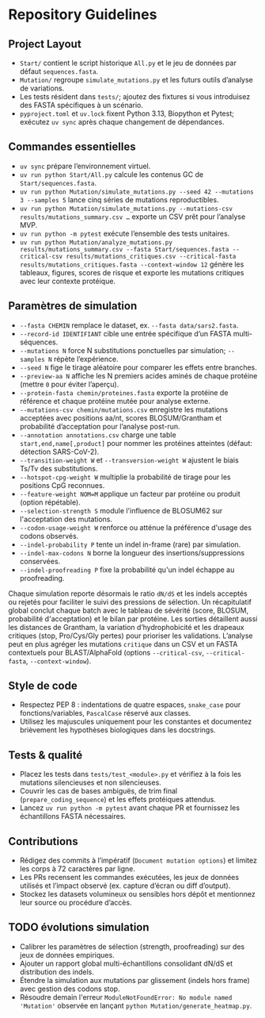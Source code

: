 # Repository Guidelines

## Project Layout
- `Start/` contient le script historique `All.py` et le jeu de données par défaut `sequences.fasta`.
- `Mutation/` regroupe `simulate_mutations.py` et les futurs outils d’analyse de variations.
- Les tests résident dans `tests/`; ajoutez des fixtures si vous introduisez des FASTA spécifiques à un scénario.
- `pyproject.toml` et `uv.lock` fixent Python 3.13, Biopython et Pytest; exécutez `uv sync` après chaque changement de dépendances.

## Commandes essentielles
- `uv sync` prépare l’environnement virtuel.
- `uv run python Start/All.py` calcule les contenus GC de `Start/sequences.fasta`.
- `uv run python Mutation/simulate_mutations.py --seed 42 --mutations 3 --samples 5` lance cinq séries de mutations reproductibles.
- `uv run python Mutation/simulate_mutations.py --mutations-csv results/mutations_summary.csv …` exporte un CSV prêt pour l’analyse MVP.
- `uv run python -m pytest` exécute l’ensemble des tests unitaires.
- `uv run python Mutation/analyze_mutations.py results/mutations_summary.csv --fasta Start/sequences.fasta --critical-csv results/mutations_critiques.csv --critical-fasta results/mutations_critiques.fasta --context-window 12` génère les tableaux, figures, scores de risque et exporte les mutations critiques avec leur contexte protéique.

## Paramètres de simulation
- `--fasta CHEMIN` remplace le dataset, ex. `--fasta data/sars2.fasta`.
- `--record-id IDENTIFIANT` cible une entrée spécifique d’un FASTA multi-séquences.
- `--mutations N` force N substitutions ponctuelles par simulation; `--samples N` répète l’expérience.
- `--seed N` fige le tirage aléatoire pour comparer les effets entre branches.
- `--preview-aa N` affiche les N premiers acides aminés de chaque protéine (mettre `0` pour éviter l’aperçu).
- `--protein-fasta chemin/proteines.fasta` exporte la protéine de référence et chaque protéine mutée pour analyse externe.
- `--mutations-csv chemin/mutations.csv` enregistre les mutations acceptées avec positions aa/nt, scores BLOSUM/Grantham et probabilité d’acceptation pour l’analyse post-run.
- `--annotation annotations.csv` charge une table `start,end,name[,product]` pour nommer les protéines atteintes (défaut: détection SARS-CoV-2).
- `--transition-weight W` et `--transversion-weight W` ajustent le biais Ts/Tv des substitutions.
- `--hotspot-cpg-weight W` multiplie la probabilité de tirage pour les positions CpG reconnues.
- `--feature-weight NOM=M` applique un facteur par protéine ou produit (option répétable).
- `--selection-strength S` module l'influence de BLOSUM62 sur l'acceptation des mutations.
- `--codon-usage-weight W` renforce ou atténue la préférence d'usage des codons observés.
- `--indel-probability P` tente un indel in-frame (rare) par simulation.
- `--indel-max-codons N` borne la longueur des insertions/suppressions conservées.
- `--indel-proofreading P` fixe la probabilité qu'un indel échappe au proofreading.

Chaque simulation reporte désormais le ratio `dN/dS` et les indels acceptés ou rejetés pour faciliter le suivi des pressions de sélection.
Un récapitulatif global conclut chaque batch avec le tableau de sévérité (score, BLOSUM, probabilité d'acceptation) et le bilan par protéine.
Les sorties détaillent aussi les distances de Grantham, la variation d’hydrophobicité et les drapeaux critiques (stop, Pro/Cys/Gly pertes) pour prioriser les validations. L’analyse peut en plus agréger les mutations `critique` dans un CSV et un FASTA contextuels pour BLAST/AlphaFold (options `--critical-csv`, `--critical-fasta`, `--context-window`).

## Style de code
- Respectez PEP 8 : indentations de quatre espaces, `snake_case` pour fonctions/variables, `PascalCase` réservé aux classes.
- Utilisez les majuscules uniquement pour les constantes et documentez brièvement les hypothèses biologiques dans les docstrings.

## Tests & qualité
- Placez les tests dans `tests/test_<module>.py` et vérifiez à la fois les mutations silencieuses et non silencieuses.
- Couvrir les cas de bases ambiguës, de trim final (`prepare_coding_sequence`) et les effets protéiques attendus.
- Lancez `uv run python -m pytest` avant chaque PR et fournissez les échantillons FASTA nécessaires.

## Contributions
- Rédigez des commits à l’impératif (`Document mutation options`) et limitez les corps à 72 caractères par ligne.
- Les PRs recensent les commandes exécutées, les jeux de données utilisés et l’impact observé (ex. capture d’écran ou diff d’output).
- Stockez les datasets volumineux ou sensibles hors dépôt et mentionnez leur source ou procédure d’accès.

## TODO évolutions simulation
- Calibrer les paramètres de sélection (strength, proofreading) sur des jeux de données empiriques.
- Ajouter un rapport global multi-échantillons consolidant dN/dS et distribution des indels.
- Étendre la simulation aux mutations par glissement (indels hors frame) avec gestion des codons stop.
- Résoudre demain l'erreur `ModuleNotFoundError: No module named 'Mutation'` observée en lançant `python Mutation/generate_heatmap.py`.
